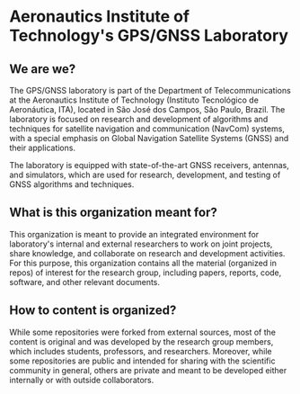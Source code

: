 # Aeronautics Institute of Technology's GPS/GNSS Laboratory

## We are we?

The GPS/GNSS laboratory is part of the Department of Telecommunications at the Aeronautics Institute of Technology (Instituto Tecnológico de Aeronáutica, ITA), located in São José dos Campos, São Paulo, Brazil. The laboratory is focused on research and development of algorithms and techniques for satellite navigation and communication (NavCom) systems, with a special emphasis on Global Navigation Satellite Systems (GNSS) and their applications.

The laboratory is equipped with state-of-the-art GNSS receivers, antennas, and simulators, which are used for research, development, and testing of GNSS algorithms and techniques.

## What is this organization meant for?

This organization is meant to provide an integrated environment for laboratory's internal and external researchers to work on joint projects, share knowledge, and collaborate on research and development activities. For this purpose, this organization contains all the material (organized in repos) of interest for the research group, including papers, reports, code, software, and other relevant documents. 

## How to content is organized?

While some repositories were forked from external sources, most of the content is original and was developed by the research group members, which includes students, professors, and researchers. Moreover, while some repositories are public and intended for sharing with the scientific community in general, others are private and meant to be developed either internally or with outside collaborators.
